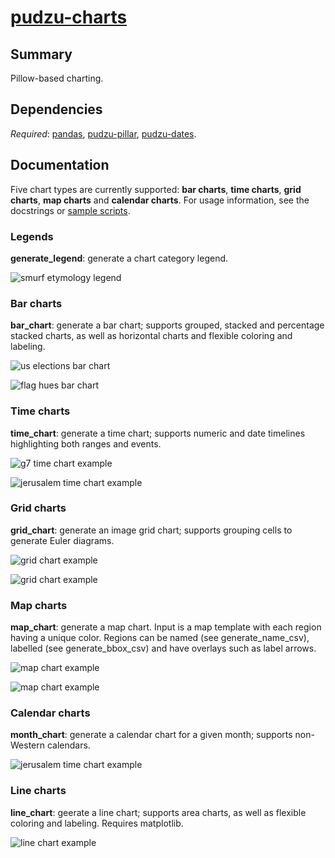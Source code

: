 # [pudzu-charts](pudzu/charts/charts.py)

## Summary 
Pillow-based charting.
 
## Dependencies
*Required*: [pandas](http://pandas.pydata.org/), [pudzu-pillar](../pudzu-pillar/README.md), [pudzu-dates](../pudzu-dates/README.md).

## Documentation

Five chart types are currently supported: **bar charts**, **time charts**, **grid charts**, **map charts** and **calendar charts**. For usage information, see the docstrings or [sample scripts](https://github.com/Udzu/pudzu/).

### Legends

**generate_legend**: generate a chart category legend.

![smurf etymology legend](images/legend.jpg)

### Bar charts

**bar_chart**: generate a bar chart; supports grouped, stacked and percentage stacked charts, as well as horizontal charts and flexible coloring and labeling.

![us elections bar chart](images/uspopular.jpg)

![flag hues bar chart](images/flaghues.jpg)

### Time charts

**time_chart**: generate a time chart; supports numeric and date timelines highlighting both ranges and events.

![g7 time chart example](images/g7.jpg)

![jerusalem time chart example](images/jerusalem.jpg)

### Grid charts

**grid_chart**: generate an image grid chart; supports grouping cells to generate Euler diagrams.

![grid chart example](images/periodic.jpg)

![grid chart example](images/markovtext.jpg)

### Map charts

**map_chart**: generate a map chart. Input is a map template with each region having a unique color. Regions can be named (see generate_name_csv), labelled (see generate_bbox_csv) and have overlays such as label arrows.

![map chart example](images/femaleleaders.jpg)

![map chart example](images/dishes.jpg)

### Calendar charts

**month_chart**: generate a calendar chart for a given month; supports non-Western calendars.

![jerusalem time chart example](images/trump.jpg)

### Line charts

**line_chart**: geerate a line chart; supports area charts, as well as flexible coloring and labeling. Requires matplotlib.

![line chart example](images/nhs.jpg)
